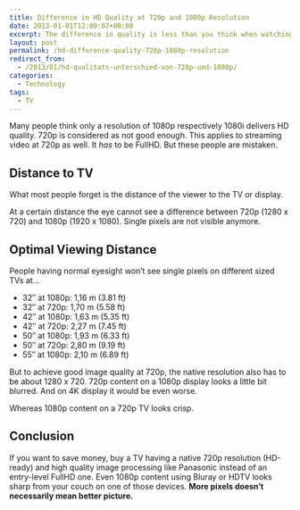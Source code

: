 ```yaml
---
title: Difference in HD Quality at 720p and 1080p Resolution
date: 2013-01-01T12:00:07+00:00
excerpt: The difference in quality is less than you think when watching from the sofa.
layout: post
permalink: /hd-difference-quality-720p-1080p-resolution
redirect_from:
  - /2013/01/hd-qualitats-unterschied-von-720p-und-1080p/
categories:
  - Technology
tags:
  - TV
---
```

Many people think only a resolution of 1080p respectively 1080i delivers HD quality. 720p is considered as not good enough. This applies to streaming video at 720p as well. It _has_ to be FullHD. But these people are mistaken.

## Distance to TV

What most people forget is the distance of the viewer to the TV or display.

At a certain distance the eye cannot see a difference between 720p (1280 x 720) and 1080p (1920 x 1080). Single pixels are not visible anymore.

## Optimal Viewing Distance

People having normal eyesight won’t see single pixels on different sized TVs at…

  * 32″ at 1080p: 1,16 m (3.81 ft)
  * 32″ at 720p: 1,70 m (5.58 ft)
  * 42″ at 1080p: 1,63 m (5.35 ft)
  * 42″ at 720p: 2,27 m (7.45 ft)
  * 50″ at 1080p: 1,93 m (6.33 ft)
  * 50″ at 720p: 2,80 m (9.19 ft)
  * 55″ at 1080p: 2,10 m (6.89 ft)

But to achieve good image quality at 720p, the native resolution also has to be about 1280 x 720. 720p content on a 1080p display looks a little bit blurred. And on 4K display it would be even worse.

Whereas 1080p content on a 720p TV looks crisp.

## Conclusion

If you want to save money, buy a TV having a native 720p resolution (HD-ready) and high quality image processing like Panasonic instead of an entry-level FullHD one. Even 1080p content using Bluray or HDTV looks sharp from your couch on one of those devices. **More pixels doesn’t necessarily mean better picture.**